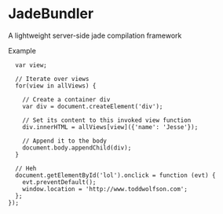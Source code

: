 JadeBundler
===========

A lightweight server-side jade compilation framework

Example
```require(['js/runtime', 'js/allViews'], function (runtime, allViews) {
  var view;

  // Iterate over views
  for(view in allViews) {

    // Create a container div
    var div = document.createElement('div');
    
    // Set its content to this invoked view function
    div.innerHTML = allViews[view]({'name': 'Jesse'});

    // Append it to the body
    document.body.appendChild(div);
  }

  // Heh
  document.getElementById('lol').onclick = function (evt) {
    evt.preventDefault();
    window.location = 'http://www.toddwolfson.com';
  };
});